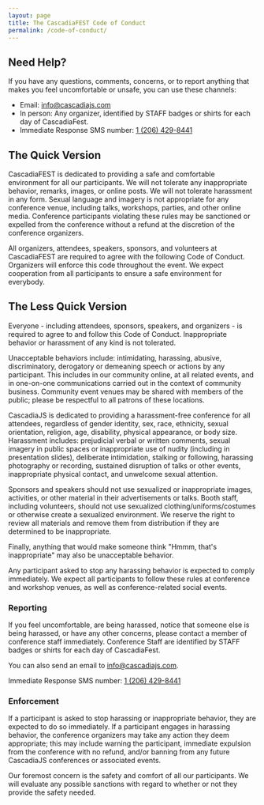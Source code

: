 ```yaml
---
layout: page
title: The CascadiaFEST Code of Conduct
permalink: /code-of-conduct/
---
```


## Need Help?

If you have any questions, comments, concerns, or to report anything that makes you feel uncomfortable or unsafe, you can use these channels:

* Email: [info@cascadiajs.com](mailto:info@cascadiajs.com)
* In person: Any organizer, identified by STAFF badges or shirts for each day of CascadiaFest.
* Immediate Response SMS number: [1 \(206\) 429-8441](tel:+12064298441)

## The Quick Version

CascadiaFEST is dedicated to providing a safe and comfortable environment for all our participants. We will not tolerate any inappropriate behavior, remarks, images, or online posts. We will not tolerate harassment in any form. Sexual language and imagery is not appropriate for any conference venue, including talks, workshops, parties, and other online media. Conference participants violating these rules may be sanctioned or expelled from the conference without a refund at the discretion of the conference organizers.

All organizers, attendees, speakers, sponsors, and volunteers at CascadiaFEST are required to agree with the following Code of Conduct. Organizers will enforce this code throughout the event. We expect cooperation from all participants to ensure a safe environment for everybody.

## The Less Quick Version

Everyone - including attendees, sponsors, speakers, and organizers - is required to agree to and follow this Code of Conduct. Inappropriate behavior or harassment of any kind is not tolerated.

Unacceptable behaviors include: intimidating, harassing, abusive, discriminatory, derogatory or demeaning speech or actions by any participant. This includes in our community online, at all related events, and in one-on-one communications carried out in the context of community business. Community event venues may be shared with members of the public; please be respectful to all patrons of these locations.

CascadiaJS is dedicated to providing a harassment-free conference for all attendees, regardless of gender identity, sex, race, ethnicity, sexual orientation, religion, age, disability, physical appearance, or body size. Harassment includes: prejudicial verbal or written comments, sexual imagery in public spaces or inappropriate use of nudity (including in presentation slides), deliberate intimidation, stalking or following, harassing photography or recording, sustained disruption of talks or other events, inappropriate physical contact, and unwelcome sexual attention.

Sponsors and speakers should not use sexualized or inappropriate images, activities, or other material in their advertisements or talks. Booth staff, including volunteers, should not use sexualized clothing/uniforms/costumes or otherwise create a sexualized environment. We reserve the right to review all materials and remove them from distribution if they are determined to be inappropriate.

Finally, anything that would make someone think "Hmmm, that's inappropriate" may also be unacceptable behavior.

Any participant asked to stop any harassing behavior is expected to comply immediately. We expect all participants to follow these rules at conference and workshop venues, as well as conference-related social events.

### Reporting

If you feel uncomfortable, are being harassed, notice that someone else is being harassed, or have any other concerns, please contact a member of conference staff immediately. Conference Staff are identified by STAFF badges or shirts for each day of CascadiaFest.

You can also send an email to [info@cascadiajs.com](mailto:info@cascadiajs.com).

Immediate Response SMS number: [1 \(206\) 429-8441](tel:+12064298441)

### Enforcement

If a participant is asked to stop harassing or inappropriate behavior, they are expected to do so immediately. If a participant engages in harassing behavior, the conference organizers may take any action they deem appropriate; this may include warning the participant, immediate expulsion from the conference with no refund, and/or banning from any future CascadiaJS conferences or associated events.

Our foremost concern is the safety and comfort of all our participants. We will evaluate any possible sanctions with regard to whether or not they provide the safety needed.
